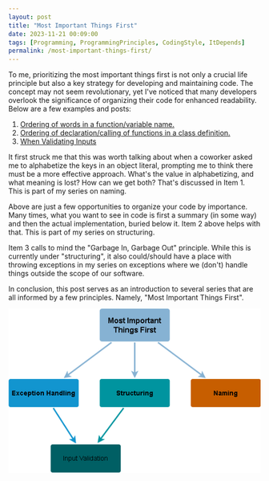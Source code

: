 ```yaml
---
layout: post
title: "Most Important Things First"
date: 2023-11-21 00:09:00
tags: [Programming, ProgrammingPrinciples, CodingStyle, ItDepends]
permalink: /most-important-things-first/
---
```


To me, prioritizing the most important things first is not only a crucial life principle but also a key strategy for developing and maintaining code. The concept may not seem revolutionary, yet I've noticed that many developers overlook the significance of organizing their code for enhanced readability. Below are a few examples and posts:
1. [Ordering of words in a function/variable name.](/naming-conventions/)
2. [Ordering of declaration/calling of functions in a class definition.](/ordering-the-functions-in-your-class/)
3. [When Validating Inputs](/when-validating-inputs/)
<!-- 4. Choosing the most important tickets to complete in a sprint. -->

It first struck me that this was worth talking about when a coworker asked me to alphabetize the keys in an object literal, prompting me to think there must be a more effective approach. What's the value in alphabetizing, and what meaning is lost? How can we get both? That's discussed in Item 1. This is part of my series on naming.

Above are just a few opportunities to organize your code by importance. Many times, what you want to see in code is first a summary (in some way) and then the actual implementation, buried below it. Item 2 above helps with that. This is part of my series on structuring.

Item 3 calls to mind the "Garbage In, Garbage Out" principle. While this is currently under "structuring", it also could/should have a place with throwing exceptions in my series on exceptions where we (don't) handle things outside the scope of our software.

In conclusion, this post serves as an introduction to several series that are all informed by a few principles. Namely, "Most Important Things First".

![Most Important Things First](most-important-things-first.png)
<!-- You might have often heard about prioritizing tasks and focusing on the most important ones, -->